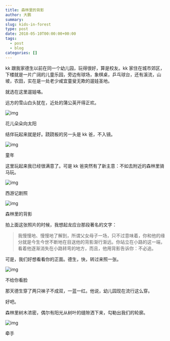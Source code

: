 ```yaml
---
title: 森林里的背影
author: 大鹏
summary: 
slug: kids-in-forest
type: post
date: 2018-05-10T00:00:00+00:00
tags:
  - post
  - blog
categories: []
---
```



kk 跟我家德生以前在同一个幼儿园，玩得很好，算是校友。kk 家住在城市郊区，下楼就是一片广阔的儿童乐园，旁边有球场，象棋桌，乒乓球台，还有溪流，山坡，农田，实在是一处老少咸宜童叟无欺的遛娃圣地。

就选在这里遛娃咯。

远方的雪山白头犹在，近处的蒲公英开得正欢。 

![img](https://cdn.steemitimages.com/0x0/https://github.com/pzhaonet/keller/raw/master/figdapeng/i2018-05-10_2.jpg)

花儿朵朵向太阳 

结伴玩起来就是好。跷跷板的另一头是 kk 爸，不入镜。 

![img](https://cdn.steemitimages.com/0x0/https://github.com/pzhaonet/keller/raw/master/figdapeng/i2018-05-10_3.jpg)

童年 

这里玩起来我已经很满意了。可是 kk 爸突然有了新主意：不如去附近的森林里骑马玩。

![img](https://github.com/pzhaonet/keller/raw/master/figdapeng/i2018-05-17_1.jpg)  

西游记剧照



![img](https://cdn.steemitimages.com/0x0/https://github.com/pzhaonet/keller/raw/master/figdapeng/i2018-05-10_4.jpg)

森林里的背影 

拍上面这张照片的时候，我想起龙应台那段著名的文字： 

> 我慢慢地、慢慢地了解到，所谓父女母子一场，只不过意味着，你和他的缘分就是今生今世不断地在目送他的背影渐行渐远。你站立在小路的这一端，看着他逐渐消失在小路转弯的地方，而且，他用背影告诉你：不必追。 

可是，我们好想看看你的正面。德生，快，转过来照一张。 

![img](https://cdn.steemitimages.com/0x0/https://github.com/pzhaonet/keller/raw/master/figdapeng/i2018-05-10_1.jpg)

不给你看脸 

那天德生穿了两只袜子不成双，一蓝一红。他说，幼儿园现在流行这么穿。 

好吧。 

森林里树木浓密，偶尔有阳光从树叶的缝隙洒下来，勾勒出我们的轮廓。 

![img](https://cdn.steemitimages.com/0x0/https://github.com/pzhaonet/keller/raw/master/figdapeng/i2018-05-10_5.jpg) 

牵手 

